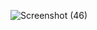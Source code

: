 ![Screenshot (46)](https://github.com/aryan19461/Menja/assets/83490980/5c9db3fa-991c-4cd5-a2ba-a45726d1d8f9)
